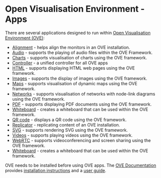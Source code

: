 # Open Visualisation Environment - Apps

There are several applications designed to run within [Open Visualisation Environment (OVE)](https://github.com/ove/ove):

* [Alignment](packages/ove-app-alignment/README.md) - helps align the monitors in an OVE installation.
* [Audio](packages/ove-app-audio/README.md) - supports the playing of audio files within the OVE Framework.
* [Charts](packages/ove-app-charts/README.md) - supports visualisation of charts using the OVE framework.
* [Controller](packages/ove-app-controller/README.md) - a unified controller for all OVE apps
* [HTML](packages/ove-app-html/README.md) - supports displaying HTML web pages using the OVE framework.
* [Images](packages/ove-app-images/README.md) - supports the display of images using the OVE framework.
* [Maps](packages/ove-app-maps/README.md) - supports visualisation of dynamic maps using the OVE framework.
* [Networks](packages/ove-app-networks/README.md) - supports visualisation of networks with node-link diagrams using the OVE framework.
* [PDF](packages/ove-app-pdf/README.md) - supports displaying PDF documents using the OVE framework.
* [Whiteboard](packages/ove-app-whiteboard/README.md) - creates a whiteboard that can be used within the OVE framework.
* [QR code](packages/ove-app-qrcode/README.md) - displays a QR code using the OVE framework.
* [Replicator](packages/ove-app-replicator/README.md) - replicating content of an OVE installation.
* [SVG](packages/ove-app-svg/README.md) - supports rendering SVG using the OVE framework.
* [Videos](packages/ove-app-videos/README.md) - supports playing videos using the OVE framework.
* [WebRTC](packages/ove-app-webrtc/README.md) - supports videoconferencing and screen sharing using the OVE framework.
* [Whiteboard](packages/ove-app-whiteboard/README.md) - creates a whiteboard that can be used within the OVE framework.

OVE needs to be installed before using OVE apps. The [OVE Documentation](https://ove.readthedocs.io/en/stable/) provides [installation instructions](https://ove.readthedocs.io/en/stable/docs/INSTALLATION.html) and a [user guide](https://ove.readthedocs.io/en/stable/docs/USAGE.html).
